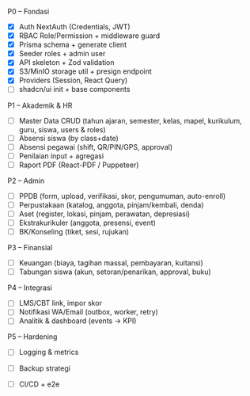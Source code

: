 P0 – Fondasi
- [x] Auth NextAuth (Credentials, JWT)
- [x] RBAC Role/Permission + middleware guard
- [x] Prisma schema + generate client
- [x] Seeder roles + admin user
- [x] API skeleton + Zod validation
- [x] S3/MinIO storage util + presign endpoint
- [x] Providers (Session, React Query)
- [ ] shadcn/ui init + base components

P1 – Akademik & HR
- [ ] Master Data CRUD (tahun ajaran, semester, kelas, mapel, kurikulum, guru, siswa, users & roles)
- [ ] Absensi siswa (by class+date)
- [ ] Absensi pegawai (shift, QR/PIN/GPS, approval)
- [ ] Penilaian input + agregasi
- [ ] Raport PDF (React-PDF / Puppeteer)

P2 – Admin
- [ ] PPDB (form, upload, verifikasi, skor, pengumuman, auto-enroll)
- [ ] Perpustakaan (katalog, anggota, pinjam/kembali, denda)
- [ ] Aset (register, lokasi, pinjam, perawatan, depresiasi)
- [ ] Ekstrakurikuler (anggota, presensi, event)
- [ ] BK/Konseling (tiket, sesi, rujukan)

P3 – Finansial
- [ ] Keuangan (biaya, tagihan massal, pembayaran, kuitansi)
- [ ] Tabungan siswa (akun, setoran/penarikan, approval, buku)

P4 – Integrasi
- [ ] LMS/CBT link, impor skor
- [ ] Notifikasi WA/Email (outbox, worker, retry)
- [ ] Analitik & dashboard (events → KPI)

P5 – Hardening
- [ ] Logging & metrics
- [ ] Backup strategi
- [ ] CI/CD + e2e

